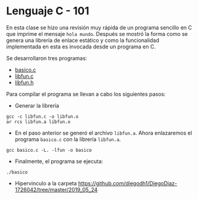 # Lenguaje C - 101

En esta clase se hizo una revisión muy rápida de un programa sencillo en C que imprime el mensaje `hola mundo`. 
Después se mostró la forma como se genera una librería de enlace estático y como la funcionalidad implementada en esta es invocada desde un programa en C.

Se desarrollaron tres programas:

* [basico.c](basico.c)
* [libfun.c](libfun.c)
* [libfun.h](libfun.h)

Para compilar el programa se llevan a cabo los siguientes pasos:

* Generar la librería
```
gcc -c libfun.c -o libfun.o
ar rcs libfun.a libfun.o
```

* En el paso anterior se generó el archivo `libfun.a`. Ahora enlazaremos el programa `basico.c` con la librería `libfun.a`.

```
gcc basico.c -L. -lfun -o basico
```

* Finalmente, el programa se ejecuta:
```
./basico
```
* Hipervinculo a la carpeta
https://github.com/diegodh1/DiegoDiaz-1726042/tree/master/2019_05_24

